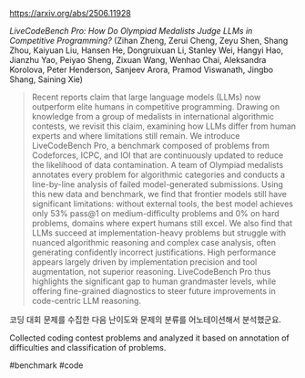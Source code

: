 https://arxiv.org/abs/2506.11928

*LiveCodeBench Pro: How Do Olympiad Medalists Judge LLMs in Competitive Programming?* (Zihan Zheng, Zerui Cheng, Zeyu Shen, Shang Zhou, Kaiyuan Liu, Hansen He, Dongruixuan Li, Stanley Wei, Hangyi Hao, Jianzhu Yao, Peiyao Sheng, Zixuan Wang, Wenhao Chai, Aleksandra Korolova, Peter Henderson, Sanjeev Arora, Pramod Viswanath, Jingbo Shang, Saining Xie)

> Recent reports claim that large language models (LLMs) now outperform elite humans in competitive programming. Drawing on knowledge from a group of medalists in international algorithmic contests, we revisit this claim, examining how LLMs differ from human experts and where limitations still remain. We introduce LiveCodeBench Pro, a benchmark composed of problems from Codeforces, ICPC, and IOI that are continuously updated to reduce the likelihood of data contamination. A team of Olympiad medalists annotates every problem for algorithmic categories and conducts a line-by-line analysis of failed model-generated submissions. Using this new data and benchmark, we find that frontier models still have significant limitations: without external tools, the best model achieves only 53% pass@1 on medium-difficulty problems and 0% on hard problems, domains where expert humans still excel. We also find that LLMs succeed at implementation-heavy problems but struggle with nuanced algorithmic reasoning and complex case analysis, often generating confidently incorrect justifications. High performance appears largely driven by implementation precision and tool augmentation, not superior reasoning. LiveCodeBench Pro thus highlights the significant gap to human grandmaster levels, while offering fine-grained diagnostics to steer future improvements in code-centric LLM reasoning.

코딩 대회 문제를 수집한 다음 난이도와 문제의 분류를 어노테이션해서 분석했군요.

<english>
Collected coding contest problems and analyzed it based on annotation of difficulties and classification of problems.
</english>

#benchmark #code 